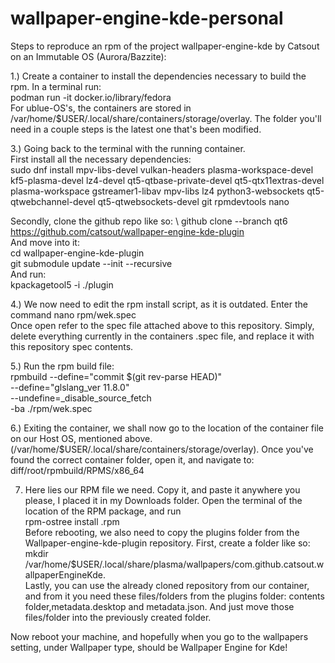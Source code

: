 # wallpaper-engine-kde-personal
Steps to reproduce an rpm of the project wallpaper-engine-kde by Catsout on an Immutable OS (Aurora/Bazzite):

1.) Create a container to install the dependencies necessary to build the rpm. In a terminal run: \
podman run -it docker.io/library/fedora \
For ublue-OS's, the containers are stored in /var/home/$USER/.local/share/containers/storage/overlay. The folder you'll need in a couple steps is the latest one that's been modified.

3.) Going back to the terminal with the running container. \
First install all the necessary dependencies: \
sudo dnf install mpv-libs-devel vulkan-headers plasma-workspace-devel kf5-plasma-devel lz4-devel qt5-qtbase-private-devel qt5-qtx11extras-devel plasma-workspace gstreamer1-libav mpv-libs lz4 python3-websockets qt5-qtwebchannel-devel qt5-qtwebsockets-devel git rpmdevtools nano

Secondly, clone the github repo like so: \ 
github clone --branch qt6 https://github.com/catsout/wallpaper-engine-kde-plugin \
And move into it: \
cd wallpaper-engine-kde-plugin \
git submodule update --init --recursive \
And run: \
kpackagetool5 -i ./plugin 

4.) We now need to edit the rpm install script, as it is outdated. Enter the command nano rpm/wek.spec \
Once open refer to the spec file attached above to this repository. Simply, delete everything currently in the containers .spec file, and replace it with this repository spec contents.

5.) Run the rpm build file:\
rpmbuild --define="commit $(git rev-parse HEAD)" \
    --define="glslang_ver 11.8.0" \
    --undefine=_disable_source_fetch \
    -ba ./rpm/wek.spec

6.) Exiting the container, we shall now go to the location of the container file on our Host OS, mentioned above. (/var/home/$USER/.local/share/containers/storage/overlay). Once you've found the correct container folder, open it, and navigate to: diff/root/rpmbuild/RPMS/x86_64 

7. Here lies our RPM file we need. Copy it, and paste it anywhere you please, I placed it in my Downloads folder. Open the terminal of the location of the RPM package, and run \
rpm-ostree install <wallpaper-engine-kde-plugin>.rpm \
Before rebooting, we also need to copy the plugins folder from the Wallpaper-engine-kde-plugin repository. First, create a folder like so: \
mkdir /var/home/$USER/.local/share/plasma/wallpapers/com.github.catsout.wallpaperEngineKde. \
Lastly, you can use the already cloned repository from our container, and from it you need these files/folders from the plugins folder: contents folder,metadata.desktop and metadata.json. And just move those files/folder into the previously created folder.

Now reboot your machine, and hopefully when you go to the wallpapers setting, under Wallpaper type, should be Wallpaper Engine for Kde!


